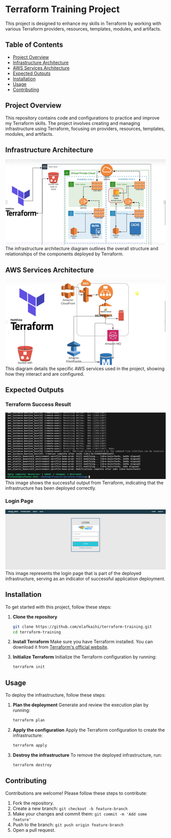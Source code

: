# Terraform Training Project

This project is designed to enhance my skills in Terraform by working with various Terraform providers, resources, templates, modules, and artifacts.

## Table of Contents
- [Project Overview](#project-overview)
- [Infrastructure Architecture](#infrastructure-architecture)
- [AWS Services Architecture](#aws-services-architecture)
- [Expected Outputs](#expected-outputs)
- [Installation](#installation)
- [Usage](#usage)
- [Contributing](#contributing)

## Project Overview
This repository contains code and configurations to practice and improve my Terraform skills. The project involves creating and managing infrastructure using Terraform, focusing on providers, resources, templates, modules, and artifacts.

## Infrastructure Architecture
![Infrastructure Architecture](infrastructure_architecture.png)
The infrastructure architecture diagram outlines the overall structure and relationships of the components deployed by Terraform.

## AWS Services Architecture
![AWS Services Architecture](Architecture_services.png)
This diagram details the specific AWS services used in the project, showing how they interact and are configured.

## Expected Outputs
### Terraform Success Result
![Terraform Result](Terraform_Result.png)
This image shows the successful output from Terraform, indicating that the infrastructure has been deployed correctly.

### Login Page
![Login Page](Result_Login.png)
This image represents the login page that is part of the deployed infrastructure, serving as an indicator of successful application deployment.

## Installation
To get started with this project, follow these steps:

1. **Clone the repository**
   ```bash
   git clone https://github.com/elafkaihi/terraform-training.git
   cd terraform-training
   ```

2. **Install Terraform**
   Make sure you have Terraform installed. You can download it from [Terraform's official website](https://www.terraform.io/downloads.html).

3. **Initialize Terraform**
   Initialize the Terraform configuration by running:
   ```bash
   terraform init
   ```

## Usage
To deploy the infrastructure, follow these steps:

1. **Plan the deployment**
   Generate and review the execution plan by running:
   ```bash
   terraform plan
   ```

2. **Apply the configuration**
   Apply the Terraform configuration to create the infrastructure:
   ```bash
   terraform apply
   ```

3. **Destroy the infrastructure**
   To remove the deployed infrastructure, run:
   ```bash
   terraform destroy
   ```

## Contributing
Contributions are welcome! Please follow these steps to contribute:

1. Fork the repository.
2. Create a new branch: `git checkout -b feature-branch`
3. Make your changes and commit them: `git commit -m 'Add some feature'`
4. Push to the branch: `git push origin feature-branch`
5. Open a pull request.



